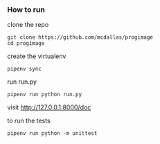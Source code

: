 ### How to run

clone the repo
```shell
git clone https://github.com/mcdallas/progimage
cd progimage
```

create the virtualenv
```shell
pipenv sync
```

run run.py
```shell
pipenv run python run.py
```

visit http://127.0.0.1:8000/doc


to run the tests

```
pipenv run python -m unittest
```

